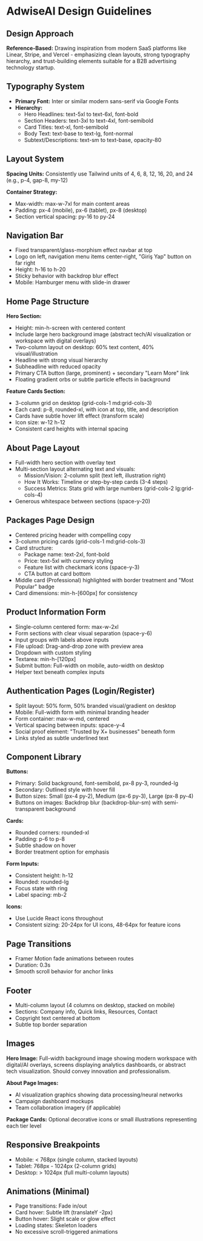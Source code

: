 # AdwiseAI Design Guidelines

## Design Approach
**Reference-Based:** Drawing inspiration from modern SaaS platforms like Linear, Stripe, and Vercel - emphasizing clean layouts, strong typography hierarchy, and trust-building elements suitable for a B2B advertising technology startup.

## Typography System
- **Primary Font:** Inter or similar modern sans-serif via Google Fonts
- **Hierarchy:**
  - Hero Headlines: text-5xl to text-6xl, font-bold
  - Section Headers: text-3xl to text-4xl, font-semibold
  - Card Titles: text-xl, font-semibold
  - Body Text: text-base to text-lg, font-normal
  - Subtext/Descriptions: text-sm to text-base, opacity-80

## Layout System
**Spacing Units:** Consistently use Tailwind units of 4, 6, 8, 12, 16, 20, and 24 (e.g., p-4, gap-8, my-12)

**Container Strategy:**
- Max-width: max-w-7xl for main content areas
- Padding: px-4 (mobile), px-6 (tablet), px-8 (desktop)
- Section vertical spacing: py-16 to py-24

## Navigation Bar
- Fixed transparent/glass-morphism effect navbar at top
- Logo on left, navigation menu items center-right, "Giriş Yap" button on far right
- Height: h-16 to h-20
- Sticky behavior with backdrop blur effect
- Mobile: Hamburger menu with slide-in drawer

## Home Page Structure

**Hero Section:**
- Height: min-h-screen with centered content
- Include large hero background image (abstract tech/AI visualization or workspace with digital overlays)
- Two-column layout on desktop: 60% text content, 40% visual/illustration
- Headline with strong visual hierarchy
- Subheadline with reduced opacity
- Primary CTA button (large, prominent) + secondary "Learn More" link
- Floating gradient orbs or subtle particle effects in background

**Feature Cards Section:**
- 3-column grid on desktop (grid-cols-1 md:grid-cols-3)
- Each card: p-8, rounded-xl, with icon at top, title, and description
- Cards have subtle hover lift effect (transform scale)
- Icon size: w-12 h-12
- Consistent card heights with internal spacing

## About Page Layout
- Full-width hero section with overlay text
- Multi-section layout alternating text and visuals:
  - Mission/Vision: 2-column split (text left, illustration right)
  - How It Works: Timeline or step-by-step cards (3-4 steps)
  - Success Metrics: Stats grid with large numbers (grid-cols-2 lg:grid-cols-4)
- Generous whitespace between sections (space-y-20)

## Packages Page Design
- Centered pricing header with compelling copy
- 3-column pricing cards (grid-cols-1 md:grid-cols-3)
- Card structure:
  - Package name: text-2xl, font-bold
  - Price: text-5xl with currency styling
  - Feature list with checkmark icons (space-y-3)
  - CTA button at card bottom
- Middle card (Professional) highlighted with border treatment and "Most Popular" badge
- Card dimensions: min-h-[600px] for consistency

## Product Information Form
- Single-column centered form: max-w-2xl
- Form sections with clear visual separation (space-y-6)
- Input groups with labels above inputs
- File upload: Drag-and-drop zone with preview area
- Dropdown with custom styling
- Textarea: min-h-[120px]
- Submit button: Full-width on mobile, auto-width on desktop
- Helper text beneath complex inputs

## Authentication Pages (Login/Register)
- Split layout: 50% form, 50% branded visual/gradient on desktop
- Mobile: Full-width form with minimal branding header
- Form container: max-w-md, centered
- Vertical spacing between inputs: space-y-4
- Social proof element: "Trusted by X+ businesses" beneath form
- Links styled as subtle underlined text

## Component Library

**Buttons:**
- Primary: Solid background, font-semibold, px-8 py-3, rounded-lg
- Secondary: Outlined style with hover fill
- Button sizes: Small (px-4 py-2), Medium (px-6 py-3), Large (px-8 py-4)
- Buttons on images: Backdrop blur (backdrop-blur-sm) with semi-transparent background

**Cards:**
- Rounded corners: rounded-xl
- Padding: p-6 to p-8
- Subtle shadow on hover
- Border treatment option for emphasis

**Form Inputs:**
- Consistent height: h-12
- Rounded: rounded-lg
- Focus state with ring
- Label spacing: mb-2

**Icons:**
- Use Lucide React icons throughout
- Consistent sizing: 20-24px for UI icons, 48-64px for feature icons

## Page Transitions
- Framer Motion fade animations between routes
- Duration: 0.3s
- Smooth scroll behavior for anchor links

## Footer
- Multi-column layout (4 columns on desktop, stacked on mobile)
- Sections: Company info, Quick links, Resources, Contact
- Copyright text centered at bottom
- Subtle top border separation

## Images
**Hero Image:** Full-width background image showing modern workspace with digital/AI overlays, screens displaying analytics dashboards, or abstract tech visualization. Should convey innovation and professionalism.

**About Page Images:** 
- AI visualization graphics showing data processing/neural networks
- Campaign dashboard mockups
- Team collaboration imagery (if applicable)

**Package Cards:** Optional decorative icons or small illustrations representing each tier level

## Responsive Breakpoints
- Mobile: < 768px (single column, stacked layouts)
- Tablet: 768px - 1024px (2-column grids)
- Desktop: > 1024px (full multi-column layouts)

## Animations (Minimal)
- Page transitions: Fade in/out
- Card hover: Subtle lift (translateY -2px)
- Button hover: Slight scale or glow effect
- Loading states: Skeleton loaders
- No excessive scroll-triggered animations